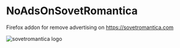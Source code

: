 # NoAdsOnSovetRomantica
Firefox addon for remove advertising on https://sovetromantica.com

![sovetromantica logo](https://sovetromantica.com/assets/images/logotype.svg)
